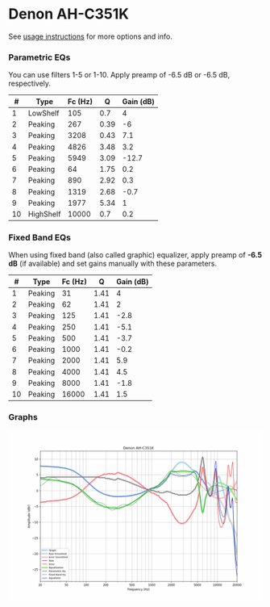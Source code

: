 # Denon AH-C351K
See [usage instructions](https://github.com/jaakkopasanen/AutoEq#usage) for more options and info.

### Parametric EQs
You can use filters 1-5 or 1-10. Apply preamp of -6.5 dB or -6.5 dB, respectively.

|   # | Type      |   Fc (Hz) |    Q |   Gain (dB) |
|-----|-----------|-----------|------|-------------|
|   1 | LowShelf  |       105 | 0.7  |         4   |
|   2 | Peaking   |       267 | 0.39 |        -6   |
|   3 | Peaking   |      3208 | 0.43 |         7.1 |
|   4 | Peaking   |      4826 | 3.48 |         3.2 |
|   5 | Peaking   |      5949 | 3.09 |       -12.7 |
|   6 | Peaking   |        64 | 1.75 |         0.2 |
|   7 | Peaking   |       890 | 2.92 |         0.3 |
|   8 | Peaking   |      1319 | 2.68 |        -0.7 |
|   9 | Peaking   |      1977 | 5.34 |         1   |
|  10 | HighShelf |     10000 | 0.7  |         0.2 |

### Fixed Band EQs
When using fixed band (also called graphic) equalizer, apply preamp of **-6.5 dB** (if available) and set gains manually with these parameters.

|   # | Type    |   Fc (Hz) |    Q |   Gain (dB) |
|-----|---------|-----------|------|-------------|
|   1 | Peaking |        31 | 1.41 |         4   |
|   2 | Peaking |        62 | 1.41 |         2   |
|   3 | Peaking |       125 | 1.41 |        -2.8 |
|   4 | Peaking |       250 | 1.41 |        -5.1 |
|   5 | Peaking |       500 | 1.41 |        -3.7 |
|   6 | Peaking |      1000 | 1.41 |        -0.2 |
|   7 | Peaking |      2000 | 1.41 |         5.9 |
|   8 | Peaking |      4000 | 1.41 |         4.5 |
|   9 | Peaking |      8000 | 1.41 |        -1.8 |
|  10 | Peaking |     16000 | 1.41 |         1.5 |

### Graphs
![](./Denon%20AH-C351K.png)
